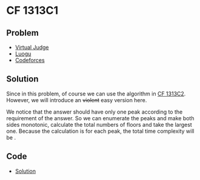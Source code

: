 # CF 1313C1

## Problem

- [Virtual Judge](https://vjudge.net/problem/CodeForces-1313C1)
- [Luogu](https://www.luogu.com.cn/problem/CF1313C1)
- [Codeforces](https://codeforces.com/problemset/problem/1313/C1)

## Solution

Since <data value="v{n}o{&le;}c{1000}"></data> in this problem, of course we can use the <data value="o{O}o{(}v{n}o{)}"></data> algorithm in [CF 1313C2](/CF/1313/C2/english.md). However, we will introduce an ~~violent~~ easy version here.

We notice that the answer should have only one peak according to the requirement of the answer. So we can enumerate the peaks and make both sides monotonic, calculate the total numbers of floors and take the largest one. Because the calculation is <data value="o{O}o{(}v{n}o{)}"></data> for each peak, the total time complexity will be <data value="o{O}o{(}v{n}p{c{2}}o{)}"></data>.

## Code

- [Solution](CF.1313C1.0.cpp)

